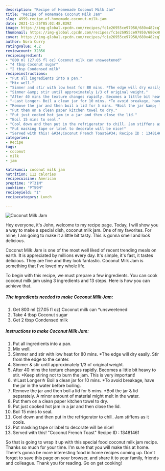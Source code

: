 ```yaml
---
description: "Recipe of Homemade Coconut Milk Jam"
title: "Recipe of Homemade Coconut Milk Jam"
slug: 4999-recipe-of-homemade-coconut-milk-jam
date: 2021-11-25T05:02:48.839Z
image: https://img-global.cpcdn.com/recipes/fc1e26955ce97950/680x482cq70/coconut-milk-jam-recipe-main-photo.jpg
thumbnail: https://img-global.cpcdn.com/recipes/fc1e26955ce97950/680x482cq70/coconut-milk-jam-recipe-main-photo.jpg
cover: https://img-global.cpcdn.com/recipes/fc1e26955ce97950/680x482cq70/coconut-milk-jam-recipe-main-photo.jpg
author: Nora Curry
ratingvalue: 4.2
reviewcount: 32856
recipeingredient:
- "800 ml (27.05 fl oz) Coconut milk can unsweetened"
- "4 tbsp Coconut sugar"
- "2 tbsp Condensed milk"
recipeinstructions:
- "Put all ingredients into a pan."
- "Mix well."
- "Simmer and stir with low heat for 80 mins. *The edge will dry easily. Stir from the edge to the center."
- "Simmer &amp; stir until approximately 1/3 of original weight."
- "After 40 mins the texture changes rapidly. Becomes a little bit heavy to stir. *Keep stiring not to burn the jam. This is very important!"
- "☆Last Longer☆ Boil a clean jar for 10 mins. *To avoid breakage, have the jar in the water before boiling."
- "Remove the jar and then boil a lid for 5 mins. *Boil the jar &amp; lid separately. A minor amount of material might melt in the water."
- "Put them on a clean paper kitchen towel to dry."
- "Put just cooked hot jam in a jar and then close the lid."
- "Boil 15 mins to seal."
- "Cool down and then put in the refrigerator to chill. Jam stiffens as it cools."
- "Put masking tape or label to decorate will be nice!"
- "Served with this! &#34;Coconut French Toast&#34; Recipe ID : 13481461"
categories:
- Recipe
tags:
- coconut
- milk
- jam

katakunci: coconut milk jam 
nutrition: 112 calories
recipecuisine: American
preptime: "PT31M"
cooktime: "PT59M"
recipeyield: "1"
recipecategory: Lunch

---
```



![Coconut Milk Jam](https://img-global.cpcdn.com/recipes/fc1e26955ce97950/680x482cq70/coconut-milk-jam-recipe-main-photo.jpg)

Hey everyone, it's John, welcome to my recipe page. Today, I will show you a way to make a special dish, coconut milk jam. One of my favorites. For mine, I am going to make it a little bit tasty. This is gonna smell and look delicious.

Coconut Milk Jam is one of the most well liked of recent trending meals on earth. It is appreciated by millions every day. It's simple, it's fast, it tastes delicious. They are fine and they look fantastic. Coconut Milk Jam is something that I've loved my whole life.




To begin with this recipe, we must prepare a few ingredients. You can cook coconut milk jam using 3 ingredients and 13 steps. Here is how you can achieve that.

<!--inarticleads1-->

##### The ingredients needed to make Coconut Milk Jam:

1. Get 800 ml (27.05 fl oz) Coconut milk can *unsweetened
1. Take 4 tbsp Coconut sugar
1. Get 2 tbsp Condensed milk




<!--inarticleads2-->

##### Instructions to make Coconut Milk Jam:

1. Put all ingredients into a pan.
1. Mix well.
1. Simmer and stir with low heat for 80 mins. *The edge will dry easily. Stir from the edge to the center.
1. Simmer &amp; stir until approximately 1/3 of original weight.
1. After 40 mins the texture changes rapidly. Becomes a little bit heavy to stir. *Keep stiring not to burn the jam. This is very important!
1. ☆Last Longer☆ Boil a clean jar for 10 mins. *To avoid breakage, have the jar in the water before boiling.
1. Remove the jar and then boil a lid for 5 mins. *Boil the jar &amp; lid separately. A minor amount of material might melt in the water.
1. Put them on a clean paper kitchen towel to dry.
1. Put just cooked hot jam in a jar and then close the lid.
1. Boil 15 mins to seal.
1. Cool down and then put in the refrigerator to chill. Jam stiffens as it cools.
1. Put masking tape or label to decorate will be nice!
1. Served with this! &#34;Coconut French Toast&#34; Recipe ID : 13481461




So that is going to wrap it up with this special food coconut milk jam recipe. Thanks so much for your time. I'm sure that you will make this at home. There's gonna be more interesting food in home recipes coming up. Don't forget to save this page on your browser, and share it to your family, friends and colleague. Thank you for reading. Go on get cooking!
